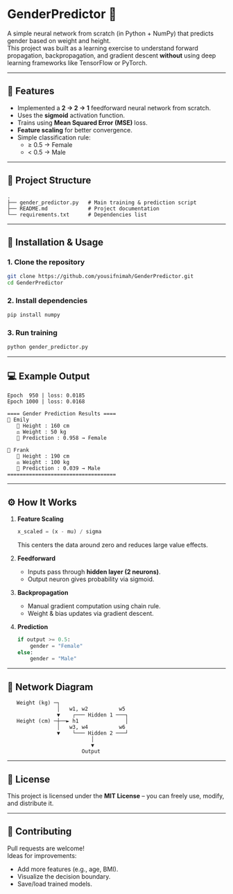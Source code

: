 # GenderPredictor 🧠

A simple neural network from scratch (in Python + NumPy) that predicts gender based on weight and height.  
This project was built as a learning exercise to understand forward propagation, backpropagation, and gradient descent **without** using deep learning frameworks like TensorFlow or PyTorch.

---

## 📌 Features
- Implemented a **2 → 2 → 1** feedforward neural network from scratch.
- Uses the **sigmoid** activation function.
- Trains using **Mean Squared Error (MSE)** loss.
- **Feature scaling** for better convergence.
- Simple classification rule:
  - ≥ 0.5 → Female
  - < 0.5 → Male

---

## 📂 Project Structure
```
.
├── gender_predictor.py   # Main training & prediction script
├── README.md             # Project documentation
└── requirements.txt      # Dependencies list
```

---

## 🚀 Installation & Usage

### 1. Clone the repository
```bash
git clone https://github.com/yousifnimah/GenderPredictor.git
cd GenderPredictor
```

### 2. Install dependencies
```bash
pip install numpy
```

### 3. Run training
```bash
python gender_predictor.py
```

---

## 💻 Example Output
```
Epoch  950 | loss: 0.0185
Epoch 1000 | loss: 0.0168

==== Gender Prediction Results ====
👤 Emily
   📏 Height : 160 cm
   ⚖️ Weight : 50 kg
   🎯 Prediction : 0.958 → Female

👤 Frank
   📏 Height : 190 cm
   ⚖️ Weight : 100 kg
   🎯 Prediction : 0.039 → Male
===================================
```

---

## ⚙️ How It Works

1. **Feature Scaling**
   ```python
   x_scaled = (x - mu) / sigma
   ```
   This centers the data around zero and reduces large value effects.

2. **Feedforward**
   - Inputs pass through **hidden layer (2 neurons)**.
   - Output neuron gives probability via sigmoid.

3. **Backpropagation**
   - Manual gradient computation using chain rule.
   - Weight & bias updates via gradient descent.

4. **Prediction**
   ```python
   if output >= 0.5:
       gender = "Female"
   else:
       gender = "Male"
   ```

---

## 🧮 Network Diagram
```
   Weight (kg) ─┐
                │   w1, w2          w5
                ▼    ┌─── Hidden 1 ───┐
   Height (cm) ─┼──► h1               │
                │   w3, w4          w6
                ▼    └─── Hidden 2 ───┘
                           │
                           ▼
                        Output
```

---

## 📜 License
This project is licensed under the **MIT License** – you can freely use, modify, and distribute it.

---

## 🤝 Contributing
Pull requests are welcome!  
Ideas for improvements:
- Add more features (e.g., age, BMI).
- Visualize the decision boundary.
- Save/load trained models.

